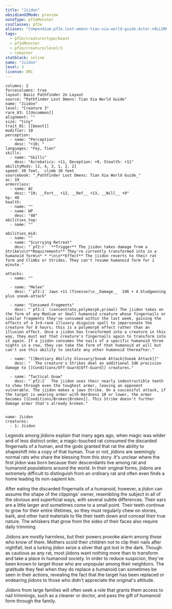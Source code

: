 ```yaml
---
title: "Jiidon"
obsidianUIMode: preview
noteType: pf2eMonster
cssClasses: pf2e
aliases: "Compendium.pf2e.lost-omens-tian-xia-world-guide.Actor.n9LLGRKgPI8fDRBk" 
tags:
  - pf2e/creature/type/beast
  - pf2eMonster
  - pf2e/creature/level/3
  - remaster
statblock: inline
name: "Jiidon"
level: 3
license: ORC
---
```


```statblock
columns: 2
forcecolumns: true
layout: Basic Pathfinder 2e Layout
source: "Pathfinder Lost Omens: Tian Xia World Guide"
name: "Jiidon"
level: "Creature 3"
rare_03: [[Uncommon]]
alignment: ""
size: "tiny"
trait_01: [[beast]]
modifier: 10
perception:
  - name: "Perception"
    desc: "+10; "
languages: "Fey, Tien"
skills:
  - name: "Skills"
    desc: "Acrobatics: +11, Deception: +9, Stealth: +11"
abilityMods: [2, 4, 3, 1, 2, 2]
speed: 30 feet,  climb 10 feet
sourcebook: "_Pathfinder Lost Omens: Tian Xia World Guide_"
ac: 19
armorclass:
  - name: AC
    desc: "19; __Fort__ +12, __Ref__ +13, __Will__ +9"
hp: 40
health:
  - name: ""
  - name: HP
    desc: "40"
abilities_top:
  - name: ""

abilities_mid:
  - name: ""
  - name: "Scurrying Retreat"
    desc: "`pf2:r`  **Trigger** The jiidon takes damage from a Strike\n\n**Requirements** They're currently transformed into in a humanoid form\n* * *\n\n**Effect** The jiidon reverts to their rat form and Climbs or Strides. They can't resume humanoid form for 1 minute."

attacks:
  - name: ""

  - name: "Melee"
    desc: "`pf2:1` Jaws +11 (finesse)\n__Damage__  2d6 + 4 bludgeoning plus sneak-attack"

  - name: "Consumed Fragments"
    desc: "`pf2:1` (concentrate,polymorph,primal) The jiidon takes on the form of any Medium or Small humanoid creature whose fingernails or similar fragments they've consumed within the last week, gaining the effects of a 3rd-rank illusory disguise spell to impersonate the creature for 8 hours; this is a polymorph effect rather than an illusion effect. Once a jiidon has transformed into a creature in this way, they must eat that creature's fingernails again to transform into it again. If a jiidon consumes the nails of a specific humanoid three nights in a row, they can take the form of that humanoid at will but can't use this ability to imitate any other humanoid thereafter."

  - name: "[[Bestiary Ability Glossary/Sneak Attack|Sneak Attack]]"
    desc: "  The creature's Strikes deal an additional 1d6 precision damage to [[Conditions/Off-Guard|Off-Guard]] creatures."

  - name: "Tactical Gnaw"
    desc: "`pf2:2`  The jiidon uses their nearly indestructible teeth to chew through even the toughest armor, leaving an opponent vulnerable. The jiidon makes a jaws Strike. On a successful attack, if the target is wearing armor with Hardness 10 or lower, the armor becomes [[Conditions/Broken|Broken]]. This Strike doesn't further damage armor that's already broken."
 
```

```encounter-table
name: Jiidon
creatures:
  - 1: Jiidon
```



Legends among jiidons explain that many ages ago, when magic was wilder and of less distinct order, a magic-touched rat consumed the discarded fingernails of a human, and the gods granted that rat the ability to shapeshift into a copy of that human. True or not, jiidons are seemingly normal rats who share the blessing from this story. It's unclear where the first jiidon was born because their descendants live among rat and humanoid populations around the world. In their original forms, jiidons are extremely difficult to distinguish from an ordinary rat and often even finds a home leading its non-sapient kin.

After eating the discarded fingernails of a humanoid, however, a jiidon can assume the shape of the clippings' owner, resembling the subject in all of the obvious and superficial ways, with several subtle differences. Their ears are a little larger and sometimes come to a small point. Their teeth continue to grow for their entire lifetimes, so they must regularly chew on stones, bark, and other hard materials to file their teeth down and conceal their true nature. The whiskers that grow from the sides of their faces also require daily trimming.

Jiidons are mostly harmless, but their powers provoke alarm among those who know of them. Mothers scold their children not to clip their nails after nightfall, lest a lurking jiidon seize a sliver that got lost in the dark. Though as cautious as any rat, most jiidons want nothing more than to transform and take a place in humanoid society. In order to reduce suspicion, they've been known to target those who are unpopular among their neighbors. The gratitude they feel when they do replace a humanoid can sometimes be seen in their actions, revealing the fact that the target has been replaced or endearing jiidons to those who didn't appreciate the original's attitude.

Jiidons from large families will often seek a role that grants them access to nail trimmings, such as a cleaner or doctor, and pass the gift of humanoid form through the family.
